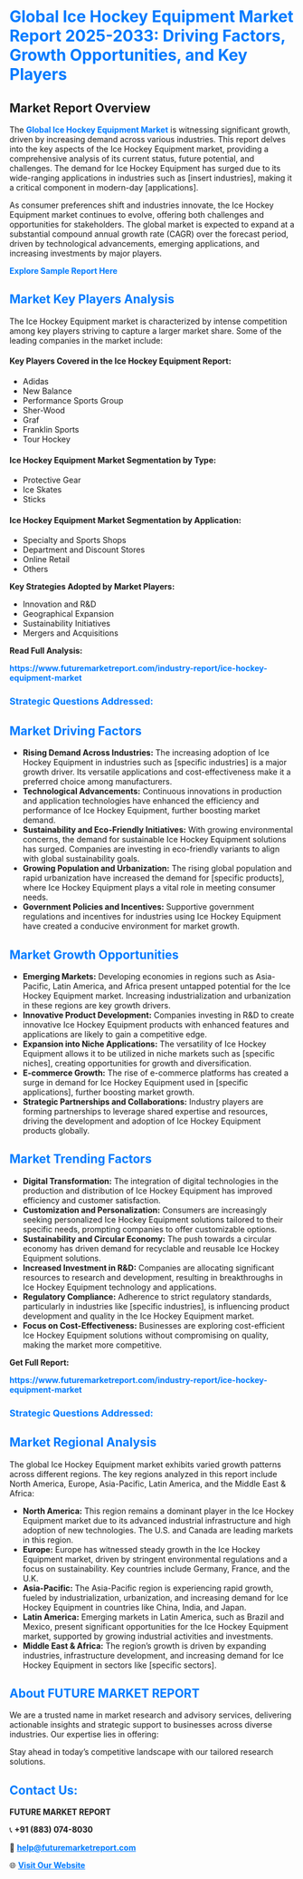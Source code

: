 <h1 style="color: #007BFF;">Global Ice Hockey Equipment Market Report 2025-2033: Driving Factors, Growth Opportunities, and Key Players</h1>

<section id="overview">
<h2>Market Report Overview</h2>
<p>The <a href="https://www.futuremarketreport.com/industry-report/ice-hockey-equipment-market" style="color: #007BFF; text-decoration: none;"><strong>Global Ice Hockey Equipment Market</strong></a> is witnessing significant growth, driven by increasing demand across various industries. This report delves into the key aspects of the Ice Hockey Equipment market, providing a comprehensive analysis of its current status, future potential, and challenges. The demand for Ice Hockey Equipment has surged due to its wide-ranging applications in industries such as [insert industries], making it a critical component in modern-day [applications].</p>
<p>As consumer preferences shift and industries innovate, the Ice Hockey Equipment market continues to evolve, offering both challenges and opportunities for stakeholders. The global market is expected to expand at a substantial compound annual growth rate (CAGR) over the forecast period, driven by technological advancements, emerging applications, and increasing investments by major players.</p>
</section>

<section id="overview">
<p><a href="https://www.futuremarketreport.com/request-sample/reportId=90273" style="color: #007BFF; text-decoration: none;"><strong>Explore Sample Report Here</strong></a></p>
</section>

<section id="key-players">
<h2 style="color: #007BFF;">Market Key Players Analysis</h2>
<p>The Ice Hockey Equipment market is characterized by intense competition among key players striving to capture a larger market share. Some of the leading companies in the market include:</p>
<h4>Key Players Covered in the Ice Hockey Equipment Report:</h4>
<ul><li>Adidas</li><li>New Balance</li><li>Performance Sports Group</li><li>Sher-Wood</li><li>Graf</li><li>Franklin Sports</li><li>Tour Hockey</li></ul>
<h4>Ice Hockey Equipment Market Segmentation by Type:</h4>
<ul><li>Protective Gear</li><li>Ice Skates</li><li>Sticks</li></ul>

<h4>Ice Hockey Equipment Market Segmentation by Application:</h4>
<ul><li>Specialty and Sports Shops</li><li>Department and Discount Stores</li><li>Online Retail</li><li>Others</li></ul>
<p><strong>Key Strategies Adopted by Market Players:</strong></p>
<ul>
<li>Innovation and R&D</li>
<li>Geographical Expansion</li>
<li>Sustainability Initiatives</li>
<li>Mergers and Acquisitions</li>
</ul>
</section>

<section>
<p><strong>Read Full Analysis: </strong></p><a href="https://www.futuremarketreport.com/industry-report/ice-hockey-equipment-market" style="color: #007BFF; text-decoration: none;"><strong>https://www.futuremarketreport.com/industry-report/ice-hockey-equipment-market</strong></a>
<h3 style="color: #007BFF;">Strategic Questions Addressed:</h3>
</section>

<section id="driving-factors">
<h2 style="color: #007BFF;">Market Driving Factors</h2>
<ul>
<li><strong>Rising Demand Across Industries:</strong> The increasing adoption of Ice Hockey Equipment in industries such as [specific industries] is a major growth driver. Its versatile applications and cost-effectiveness make it a preferred choice among manufacturers.</li>
<li><strong>Technological Advancements:</strong> Continuous innovations in production and application technologies have enhanced the efficiency and performance of Ice Hockey Equipment, further boosting market demand.</li>
<li><strong>Sustainability and Eco-Friendly Initiatives:</strong> With growing environmental concerns, the demand for sustainable Ice Hockey Equipment solutions has surged. Companies are investing in eco-friendly variants to align with global sustainability goals.</li>
<li><strong>Growing Population and Urbanization:</strong> The rising global population and rapid urbanization have increased the demand for [specific products], where Ice Hockey Equipment plays a vital role in meeting consumer needs.</li>
<li><strong>Government Policies and Incentives:</strong> Supportive government regulations and incentives for industries using Ice Hockey Equipment have created a conducive environment for market growth.</li>
</ul>
</section>

<section id="growth-opportunities">
<h2 style="color: #007BFF;">Market Growth Opportunities</h2>
<ul>
<li><strong>Emerging Markets:</strong> Developing economies in regions such as Asia-Pacific, Latin America, and Africa present untapped potential for the Ice Hockey Equipment market. Increasing industrialization and urbanization in these regions are key growth drivers.</li>
<li><strong>Innovative Product Development:</strong> Companies investing in R&D to create innovative Ice Hockey Equipment products with enhanced features and applications are likely to gain a competitive edge.</li>
<li><strong>Expansion into Niche Applications:</strong> The versatility of Ice Hockey Equipment allows it to be utilized in niche markets such as [specific niches], creating opportunities for growth and diversification.</li>
<li><strong>E-commerce Growth:</strong> The rise of e-commerce platforms has created a surge in demand for Ice Hockey Equipment used in [specific applications], further boosting market growth.</li>
<li><strong>Strategic Partnerships and Collaborations:</strong> Industry players are forming partnerships to leverage shared expertise and resources, driving the development and adoption of Ice Hockey Equipment products globally.</li>
</ul>
</section>

<section id="trending-factors">
<h2 style="color: #007BFF;">Market Trending Factors</h2>
<ul>
<li><strong>Digital Transformation:</strong> The integration of digital technologies in the production and distribution of Ice Hockey Equipment has improved efficiency and customer satisfaction.</li>
<li><strong>Customization and Personalization:</strong> Consumers are increasingly seeking personalized Ice Hockey Equipment solutions tailored to their specific needs, prompting companies to offer customizable options.</li>
<li><strong>Sustainability and Circular Economy:</strong> The push towards a circular economy has driven demand for recyclable and reusable Ice Hockey Equipment solutions.</li>
<li><strong>Increased Investment in R&D:</strong> Companies are allocating significant resources to research and development, resulting in breakthroughs in Ice Hockey Equipment technology and applications.</li>
<li><strong>Regulatory Compliance:</strong> Adherence to strict regulatory standards, particularly in industries like [specific industries], is influencing product development and quality in the Ice Hockey Equipment market.</li>
<li><strong>Focus on Cost-Effectiveness:</strong> Businesses are exploring cost-efficient Ice Hockey Equipment solutions without compromising on quality, making the market more competitive.</li>
</ul>
</section>

<section>
<p><strong>Get Full Report: </strong></p><a href="https://www.futuremarketreport.com/industry-report/ice-hockey-equipment-market" style="color: #007BFF; text-decoration: none;"><strong>https://www.futuremarketreport.com/industry-report/ice-hockey-equipment-market</strong></a>
<h3 style="color: #007BFF;">Strategic Questions Addressed:</h3>
</section>


<section id="regional-analysis">
<h2 style="color: #007BFF;">Market Regional Analysis</h2>
<p>The global Ice Hockey Equipment market exhibits varied growth patterns across different regions. The key regions analyzed in this report include North America, Europe, Asia-Pacific, Latin America, and the Middle East & Africa:</p>
<ul>
<li><strong>North America:</strong> This region remains a dominant player in the Ice Hockey Equipment market due to its advanced industrial infrastructure and high adoption of new technologies. The U.S. and Canada are leading markets in this region.</li>
<li><strong>Europe:</strong> Europe has witnessed steady growth in the Ice Hockey Equipment market, driven by stringent environmental regulations and a focus on sustainability. Key countries include Germany, France, and the U.K.</li>
<li><strong>Asia-Pacific:</strong> The Asia-Pacific region is experiencing rapid growth, fueled by industrialization, urbanization, and increasing demand for Ice Hockey Equipment in countries like China, India, and Japan.</li>
<li><strong>Latin America:</strong> Emerging markets in Latin America, such as Brazil and Mexico, present significant opportunities for the Ice Hockey Equipment market, supported by growing industrial activities and investments.</li>
<li><strong>Middle East & Africa:</strong> The region’s growth is driven by expanding industries, infrastructure development, and increasing demand for Ice Hockey Equipment in sectors like [specific sectors].</li>
</ul>
</section>

<footer>
<h2 style="color: #007BFF;">About FUTURE MARKET REPORT</h2>
<p>We are a trusted name in market research and advisory services, delivering actionable insights and strategic support to businesses across diverse industries. Our expertise lies in offering:</p>

<p>Stay ahead in today’s competitive landscape with our tailored research solutions.</p>

<h2 style="color: #007BFF;">Contact Us:</h2>
<p><strong>FUTURE MARKET REPORT</strong></p>
<p>📞 <strong>+91 (883) 074-8030</strong></p>
<p>📧 <strong><a href="mailto:help@futuremarketreport.com" style="color: #007BFF;">help@futuremarketreport.com</a></strong></p>
<p>🌐 <strong><a href="https://www.futuremarketreport.com/" style="color: #007BFF;">Visit Our Website</a></strong></p>
</footer>
